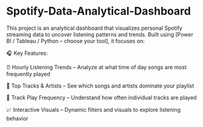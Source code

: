 # Spotify-Data-Analytical-Dashboard

This project is an analytical dashboard that visualizes personal Spotify streaming data to uncover listening patterns and trends. Built using [Power BI / Tableau / Python – choose your tool], it focuses on:

🎧 Key Features:

⏰ Hourly Listening Trends – Analyze at what time of day songs are most frequently played

🎵 Top Tracks & Artists – See which songs and artists dominate your playlist

🔁 Track Play Frequency – Understand how often individual tracks are played

📈 Interactive Visuals – Dynamic filters and visuals to explore listening behavior
